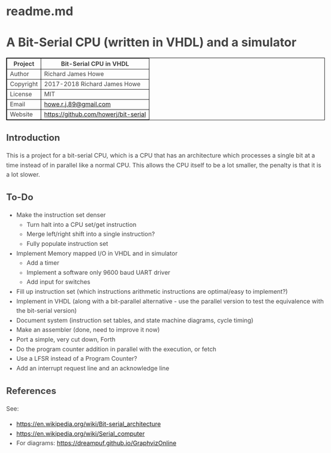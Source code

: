 # readme.md
# A Bit-Serial CPU (written in VHDL) and a simulator

| Project   | Bit-Serial CPU in VHDL                 |
| --------- | -------------------------------------- |
| Author    | Richard James Howe                     |
| Copyright | 2017-2018 Richard James Howe           |
| License   | MIT                                    |
| Email     | howe.r.j.89@gmail.com                  |
| Website   | <https://github.com/howerj/bit-serial> |

## Introduction

This is a project for a bit-serial CPU, which is a CPU that has an architecture
which processes a single bit at a time instead of in parallel like a normal
CPU. This allows the CPU itself to be a lot smaller, the penalty is that it is
a lot slower.

## To-Do

* Make the instruction set denser
  - Turn halt into a CPU set/get instruction
  - Merge left/right shift into a single instruction?
  - Fully populate instruction set
* Implement Memory mapped I/O in VHDL and in simulator
  - Add a timer
  - Implement a software only 9600 baud UART driver
  - Add input for switches
* Fill up instruction set (which instructions arithmetic instructions are optimal/easy to implement?)
* Implement in VHDL (along with a bit-parallel alternative - use the parallel
  version to test the equivalence with the bit-serial version)
* Document system (instruction set tables, and state machine diagrams, cycle timing)
* Make an assembler (done, need to improve it now)
* Port a simple, very cut down, Forth
* Do the program counter addition in parallel with the execution, or fetch
* Use a LFSR instead of a Program Counter?
* Add an interrupt request line and an acknowledge line

## References

See:

* <https://en.wikipedia.org/wiki/Bit-serial_architecture>
* <https://en.wikipedia.org/wiki/Serial_computer>
* For diagrams: <https://dreampuf.github.io/GraphvizOnline>

<style type="text/css">body{margin:40px auto;max-width:850px;line-height:1.6;font-size:16px;color:#444;padding:0 10px}h1,h2,h3{line-height:1.2}table {width: 100%; border-collapse: collapse;}table, th, td{border: 1px solid black;}code { color: #091992; } </style>

